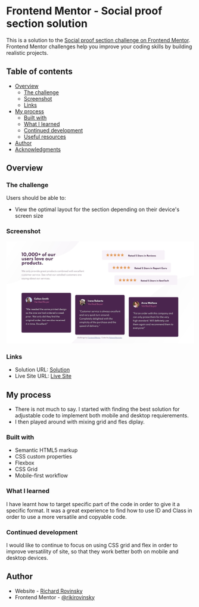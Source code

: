 # Frontend Mentor - Social proof section solution

This is a solution to the [Social proof section challenge on Frontend Mentor](https://www.frontendmentor.io/challenges/social-proof-section-6e0qTv_bA). Frontend Mentor challenges help you improve your coding skills by building realistic projects. 

## Table of contents

- [Overview](#overview)
  - [The challenge](#the-challenge)
  - [Screenshot](#screenshot)
  - [Links](#links)
- [My process](#my-process)
  - [Built with](#built-with)
  - [What I learned](#what-i-learned)
  - [Continued development](#continued-development)
  - [Useful resources](#useful-resources)
- [Author](#author)
- [Acknowledgments](#acknowledgments)

## Overview

### The challenge

Users should be able to:

- View the optimal layout for the section depending on their device's screen size

### Screenshot

![screenshot](images/screenshot.jpg)

### Links

- Solution URL: [Solution](https://github.com/rikirovinsky/social-proof-section.git)
- Live Site URL: [Live Site](https://rikirovinsky.github.io/social-proof-section)

## My process

- There is not much to say. I started with finding the best solution for adjustable code to implement both mobile and desktop requierements. 
- I then played around with mixing grid and fles diplay. 

### Built with

- Semantic HTML5 markup
- CSS custom properties
- Flexbox
- CSS Grid
- Mobile-first workflow

### What I learned

I have learnt how to target specific part of the code in order to give it a specific format. It was a great experience to find how to use ID and Class in order to use a more versatile and copyable code.

### Continued development

I would like to continue to focus on using CSS grid and flex in order to improve versatility of site, so that they work better both on mobile and desktop devices.

## Author

- Website - [Richard Rovinsky](https://github.com/rikirovinsky)
- Frontend Mentor - [@rikirovinsky](https://www.frontendmentor.io/profile/rikirovinsky)
